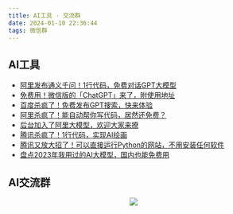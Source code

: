 ```yaml
---
title: AI工具 · 交流群
date: 2024-01-10 22:36:44
tags: 微信群
---
```


## AI工具

- [阿里发布通义千问！1行代码，免费对话GPT大模型](https://mp.weixin.qq.com/s/SywyVnDii5tyn5o9TfdsQQ)
- [免费用！微信版的「ChatGPT」来了，附使用地址](https://mp.weixin.qq.com/s/d2rP_vxCiwEE9MvMCglJAQ)
- [百度杀疯了！免费发布GPT搜索，快来体验](https://mp.weixin.qq.com/s/7LkU6b8DRkKYZ-kgMHGrWQ)
- [阿里杀疯了！能自动帮你写代码，居然还免费？](https://mp.weixin.qq.com/s/3amOboZrbEV9vAxp6dyqnw)
- [后台加入了阿里大模型，欢迎大家来撩](https://mp.weixin.qq.com/s/dzzZ6iG0ooE2mQUC4YEj6w)
- [腾讯杀疯了！1行代码，实现AI绘画](https://mp.weixin.qq.com/s/-rx03ewvRieaFTDwbAmzOw)
- [腾讯又放大招了！可以直接运行Python的网站，不用安装任何软件](https://mp.weixin.qq.com/s/B1iJovxve15WfTzI_Gj5gg)
- [盘点2023年我用过的AI大模型，国内也能免费用](https://mp.weixin.qq.com/s?__biz=MzUzNTc5NjA4NQ==&mid=2247499082&idx=1&sn=cfe73d1f91eda0e53ea68d8a92324c3b&chksm=fa82bd50cdf5344698f24dab81b23457c5e87c3f4679f2da719340cec33ec299565225faee3f&token=365662520&lang=zh_CN#rd)

## AI交流群


<!-- more -->
<p align="center" id='免费技术群'>
    <img src="https://python-office-1300615378.cos.ap-chongqing.myqcloud.com/2-free-group.jpg"/>
    </a>   
</p>


